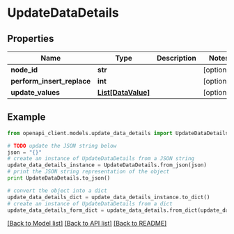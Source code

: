 # UpdateDataDetails


## Properties
Name | Type | Description | Notes
------------ | ------------- | ------------- | -------------
**node_id** | **str** |  | [optional] 
**perform_insert_replace** | **int** |  | [optional] 
**update_values** | [**List[DataValue]**](DataValue.md) |  | [optional] 

## Example

```python
from openapi_client.models.update_data_details import UpdateDataDetails

# TODO update the JSON string below
json = "{}"
# create an instance of UpdateDataDetails from a JSON string
update_data_details_instance = UpdateDataDetails.from_json(json)
# print the JSON string representation of the object
print UpdateDataDetails.to_json()

# convert the object into a dict
update_data_details_dict = update_data_details_instance.to_dict()
# create an instance of UpdateDataDetails from a dict
update_data_details_form_dict = update_data_details.from_dict(update_data_details_dict)
```
[[Back to Model list]](../README.md#documentation-for-models) [[Back to API list]](../README.md#documentation-for-api-endpoints) [[Back to README]](../README.md)


